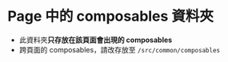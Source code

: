 # Page 中的 composables 資料夾

* 此資料夾**只存放在該頁面會出現的 composables**
* 跨頁面的 composables，請改存放至 `/src/common/composables` 